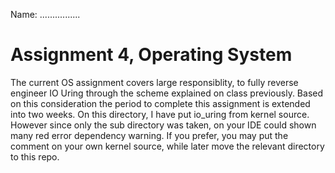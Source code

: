 Name: ................

# Assignment 4, Operating System
The current OS assignment covers large responsiblity, to fully reverse engineer IO Uring through the scheme explained on class previously. Based on this consideration the period to complete this assignment is extended into two weeks. On this directory, I have put io_uring from kernel source. However since only the sub directory was taken, on your IDE could shown many red error dependency warning. If you prefer, you may put the comment on your own kernel source, while later move the relevant directory to this repo.




